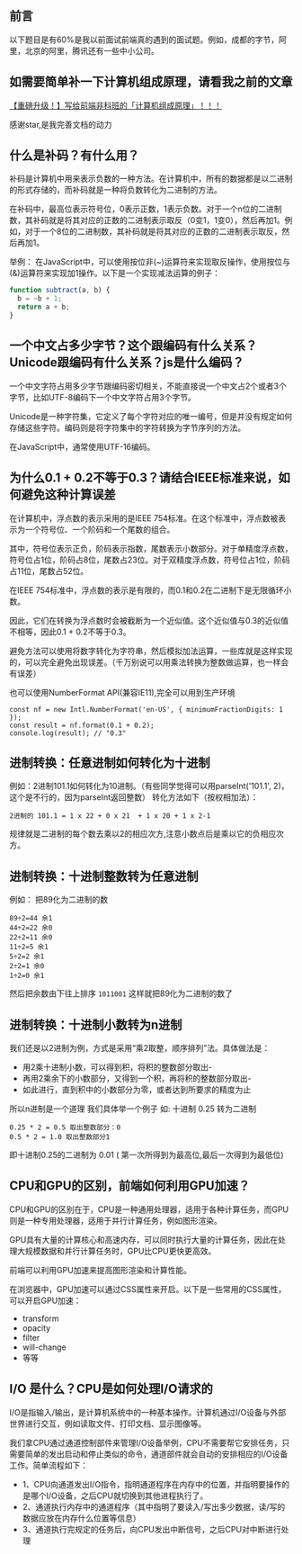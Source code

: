 ## 前言

以下题目是有60%是我以前面试前端真的遇到的面试题。例如，成都的字节，阿里，北京的阿里，腾讯还有一些中小公司。

## 如需要简单补一下计算机组成原理，请看我之前的文章
[【重磅升级！】写给前端非科班的「计算机组成原理」！！！](https://juejin.cn/post/6990652014862532622)

感谢star,是我完善文档的动力

## 什么是补码？有什么用？

补码是计算机中用来表示负数的一种方法。在计算机中，所有的数据都是以二进制的形式存储的，而补码就是一种将负数转化为二进制的方法。

在补码中，最高位表示符号位，0表示正数，1表示负数。对于一个n位的二进制数，其补码就是将其对应的正数的二进制表示取反（0变1，1变0），然后再加1。例如，对于一个8位的二进制数，其补码就是将其对应的正数的二进制表示取反，然后再加1。

举例：
在JavaScript中，可以使用按位非(~)运算符来实现取反操作，使用按位与(&)运算符来实现加1操作。以下是一个实现减法运算的例子：

```javascript
function subtract(a, b) {
  b = ~b + 1;
  return a + b;
}
```

## 一个中文占多少字节？这个跟编码有什么关系？Unicode跟编码有什么关系？js是什么编码？

一个中文字符占用多少字节跟编码密切相关，不能直接说一个中文占2个或者3个字节，比如UTF-8编码下一个中文字符占用3个字节。

Unicode是一种字符集，它定义了每个字符对应的唯一编号，但是并没有规定如何存储这些字符。编码则是将字符集中的字符转换为字节序列的方法。

在JavaScript中，通常使用UTF-16编码。



## 为什么0.1 + 0.2不等于0.3？请结合IEEE标准来说，如何避免这种计算误差

在计算机中，浮点数的表示采用的是IEEE 754标准。在这个标准中，浮点数被表示为一个符号位、一个阶码和一个尾数的组合。

其中，符号位表示正负，阶码表示指数，尾数表示小数部分。对于单精度浮点数，符号位占1位，阶码占8位，尾数占23位。对于双精度浮点数，符号位占1位，阶码占11位，尾数占52位。

在IEEE 754标准中，浮点数的表示是有限的，而0.1和0.2在二进制下是无限循环小数。

因此，它们在转换为浮点数时会被截断为一个近似值。这个近似值与0.3的近似值不相等，因此0.1 + 0.2不等于0.3。

避免方法可以使用将数字转化为字符串，然后模拟加法运算，一些库就是这样实现的，可以完全避免出现误差。（千万别说可以用乘法转换为整数做运算，也一样会有误差）

也可以使用NumberFormat API(兼容IE11),完全可以用到生产环境
```
const nf = new Intl.NumberFormat('en-US', { minimumFractionDigits: 1 });
const result = nf.format(0.1 + 0.2);
console.log(result); // "0.3"
```

## 进制转换：任意进制如何转化为十进制

例如：2进制101.1如何转化为10进制。（有些同学觉得可以用parseInt('101.1', 2)，这个是不行的，因为parseInt返回整数）
转化方法如下（按权相加法）：
```
2进制的 101.1 = 1 x 22 + 0 x 21  + 1 x 20 + 1 x 2-1
```
规律就是二进制的每个数去乘以2的相应次方,注意小数点后是乘以它的负相应次方。


## 进制转换：十进制整数转为任意进制

例如：
把89化为二进制的数
```
89÷2=44 余1
44÷2=22 余0
22÷2=11 余0
11÷2=5 余1
5÷2=2 余1
2÷2=1 余0
1÷2=0 余1
```
然后把余数由下往上排序
`1011001`
这样就把89化为二进制的数了

## 进制转换：十进制小数转为n进制

我们还是以2进制为例，方式是采用“乘2取整，顺序排列”法。具体做法是：

- 用2乘十进制小数，可以得到积，将积的整数部分取出-
- 再用2乘余下的小数部分，又得到一个积，再将积的整数部分取出-
- 如此进行，直到积中的小数部分为零，或者达到所要求的精度为止

所以n进制是一个道理
我们具体举一个例子
如: 十进制 0.25 转为二进制
```
0.25 * 2 = 0.5 取出整数部分：0
0.5 * 2 = 1.0 取出整数部分1
```
即十进制0.25的二进制为 0.01 ( 第一次所得到为最高位,最后一次得到为最低位)


## CPU和GPU的区别，前端如何利用GPU加速？

CPU和GPU的区别在于，CPU是一种通用处理器，适用于各种计算任务，而GPU则是一种专用处理器，适用于并行计算任务，例如图形渲染。

GPU具有大量的计算核心和高速内存，可以同时执行大量的计算任务，因此在处理大规模数据和并行计算任务时，GPU比CPU更快更高效。

前端可以利用GPU加速来提高图形渲染和计算性能。

在浏览器中，GPU加速可以通过CSS属性来开启。以下是一些常用的CSS属性，可以开启GPU加速：

-   transform
-   opacity
-   filter
-   will-change
-  等等


## I/O 是什么？CPU是如何处理I/O请求的

I/O是指输入/输出，是计算机系统中的一种基本操作。计算机通过I/O设备与外部世界进行交互，例如读取文件、打印文档、显示图像等。

我们拿CPU通过通道控制部件来管理I/O设备举例，CPU不需要帮它安排任务，只需要简单的发出启动和停止类似的命令，通道部件就会自动的安排相应的I/O设备工作。简单流程如下：

- 1、CPU向通道发出I/O指令，指明通道程序在内存中的位置，并指明要操作的是哪个I/O设备，之后CPU就切换到其他进程执行了。
- 2、通道执行内存中的通道程序（其中指明了要读入/写出多少数据，读/写的数据应放在内存什么位置等信息）
- 3、通道执行完规定的任务后，向CPU发出中断信号，之后CPU对中断进行处理






